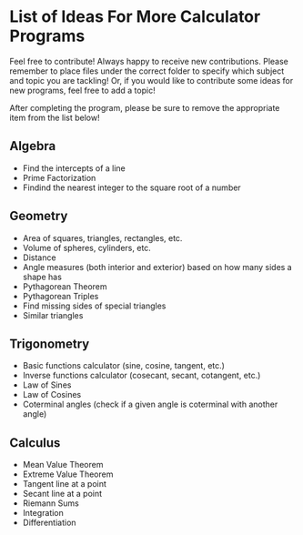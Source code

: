 # List of Ideas For More Calculator Programs
Feel free to contribute! Always happy to receive new contributions. Please remember to place files under the correct folder to specify which subject and topic you are tackling! Or, if you would like to contribute some ideas for new programs, feel free to add a topic!

After completing the program, please be sure to remove the appropriate item from the list below!
## Algebra
- Find the intercepts of a line
- Prime Factorization
- Findind the nearest integer to the square root of a number
## Geometry
- Area of squares, triangles, rectangles, etc.
- Volume of spheres, cylinders, etc.
- Distance
- Angle measures (both interior and exterior) based on how many sides a shape has
- Pythagorean Theorem
 - Pythagorean Triples
- Find missing sides of special triangles
- Similar triangles
## Trigonometry
- Basic functions calculator (sine, cosine, tangent, etc.)
- Inverse functions calculator (cosecant, secant, cotangent, etc.)
- Law of Sines
- Law of Cosines
- Coterminal angles (check if a given angle is coterminal with another angle)
## Calculus
 - Mean Value Theorem
 - Extreme Value Theorem
 - Tangent line at a point
 - Secant line at a point
 - Riemann Sums
 - Integration
 - Differentiation

